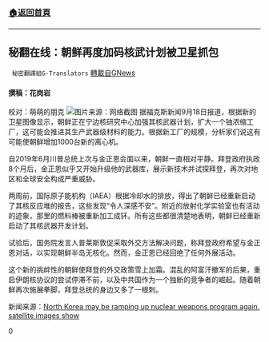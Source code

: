 ###  [:house:返回首頁](https://github.com/ourhimalayas/txt)
---


## 秘翻在线：朝鲜再度加码核武计划被卫星抓包
` 秘密翻譯組G-Translators` [轉載自GNews](https://gnews.org/zh-hans/1539737/)

#### 撰稿：花岗岩
校对：萌萌的朋克
![](https://assets.gnews.org/wp-content/uploads/2021/09/1-80.jpg)图片来源：网络截图
据福克斯新闻9月18日报道，根据新的卫星图像显示，朝鲜正在宁边核研究中心加强其核武器计划，扩大一个铀浓缩工厂，这可能会推进其生产武器级材料的能力。根据新工厂的规模，分析家们说这有可能使朝鲜增加1000台新的离心机。

自2019年6月川普总统上次与金正恩会面以来，朝鲜一直相对平静。拜登政府执政8个月后，金正恩似乎又开始升级他的武器库，展示新技术并试探拜登，再次对地区和全球安全构成严重威胁。

两周前，国际原子能机构（IAEA）根据冷却水的排放，得出了朝鲜已经重新启动了其核反应堆的报告，这些发现“令人深感不安”。附近的放射化学实验室也有活动的迹象，那里的燃料棒被重新加工成钚。所有这些都很清楚地表明，朝鲜已经重新启动了其核武器开发计划。

试验后，国务院发言人普莱斯敦促采取外交方法解决问题，称拜登政府希望与金正恩对话，以实现朝鲜半岛无核化。然而，金正恩已经回绝了任何外展活动。

这个新的挑衅性的朝鲜使拜登的外交政策雪上加霜。混乱的阿富汗撤军的后果，重启伊朗核协议的尝试停滞不前，以及中共国作为一个独断的竞争者的崛起。随着朝鲜再次施展拳脚，拜登总统的身边又多了一根刺。

新闻来源：[North Korea may be ramping up nuclear weapons program again, satellite images show](https://www.foxnews.com/world/north-korea-nuclear-weapons-program-again-satellite-images)

0
